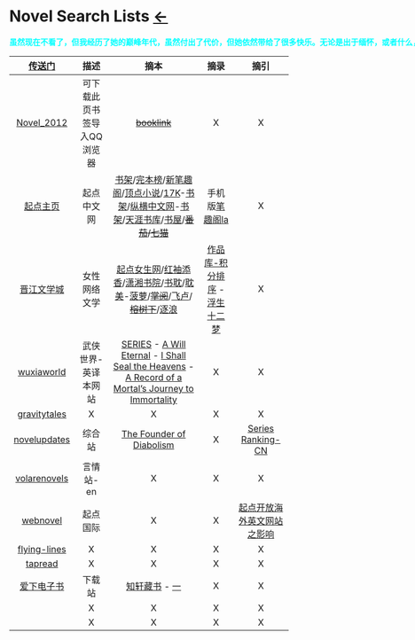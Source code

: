 <style type="text/css">
#content {margin-left: 2%;}
#content table {width:1300px;}
</style>
# Novel Search Lists  [←](index.md)

<p style="width:1300px;"><b><font color="#00ffff" face="楷体">虽然现在不看了，但我经历了她的巅峰年代，虽然付出了代价，但她依然带给了很多快乐。无论是出于缅怀，或者什么，依旧值得铭记</font></b></p>

| [传送门](../navigation.md) | 描述 | 摘本 | 摘录 | 摘引 |
|:---:|:---:|:---:|:---:|:---:|
| [Novel_2012](Novel/Q_bookmarks_2021_5_22.html) | 可下载此页书签导入QQ浏览器 | ~~[booklink](https://booklink.me/)~~ | X | X |
| [起点主页](https://www.qidian.com) | 起点中文网 | [书架](https://my.qidian.com/bookcase/)/[完本榜](https://www.qidian.com/finish/)/[新笔趣阁](https://www.xbiquge.info/)/[顶点小说](https://www.xxxbooktxt.net/)/[17K](https://search.17k.com/search.xhtml?c.q=)-[书架](https://user.17k.com/www/bookshelf/)/[纵横中文网](http://book.zongheng.com/store.html)-[书架](http://home.zongheng.com/bookshelf)/[天涯书库](https://www.tianyabook.com/)/[书屋](https://www.136book.com/)/~~[番茄](https://fanqienovel.com/)/[七猫](https://www.qimao.com/)~~ | 手机版[笔趣阁la](http://www.biquge.la/) | X |
| [晋江文学城](http://www.jjwxc.net/) | 女性网络文学 | [起点女生网](https://www.qdmm.com/)/[红袖添香](https://www.hongxiu.com/)/[潇湘书院](https://www.xxsy.net/)/[书耽](https://www.shubl.com/)/[耽美](http://m.blnovel.net/index.htm)-[菠萝](https://www.blnovel.com/)/~~[掌阅](https://yc.ireader.com.cn/)~~/[飞卢](https://b.faloo.com/)/~~[榕树下](https://www.rongshuxia.com/)~~/[逐浪](https://www.zhulang.com/) | [作品库-积分排序](http://www.jjwxc.net/bookbase_slave.php?orderstr=2) - [浮生十二梦](http://www.jjwxc.net/onebook.php?novelid=1267798) | X |
| [wuxiaworld](https://www.wuxiaworld.com/) | 武侠世界-英译本网站 | [SERIES](https://www.wuxiaworld.com/novels) - [A Will Eternal](https://www.wuxiaworld.com/novel/a-will-eternal) - [I Shall Seal the Heavens](https://www.wuxiaworld.com/novel/i-shall-seal-the-heavens) - [A Record of a Mortal’s Journey to Immortality](https://www.wuxiaworld.com/novel/rmji) | X | X |
| [gravitytales](https://www.gravitytales.cc/) | X | X | X | X |
| [novelupdates](https://www.novelupdates.com/) | 综合站 | [The Founder of Diabolism](https://www.novelupdates.com/series/the-founder-of-diabolism/) | X | [Series Ranking-CN](https://www.novelupdates.com/series-ranking/?rank=popmonth&org=495&rl=100) |
| [volarenovels](https://www.volarenovels.com/) | 言情站-en | X | X | X |
| [webnovel](https://www.webnovel.com/) | 起点国际 | X | X | [起点开放海外英文网站之影响](https://www.zhihu.com/question/56737119) |
| [flying-lines](https://www.flying-lines.com/) | X | X | X | X |
| [tapread](https://www.tapread.com/) | X | X | X | X |
| [爱下电子书](https://www.aixdzs.com/) | 下载站 | [知轩藏书](https://zxcs.info/) - [一](https://zxcstxt.com/) | X | X |
| []() | X | X | X | X |
| []() | X | X | X | X |

